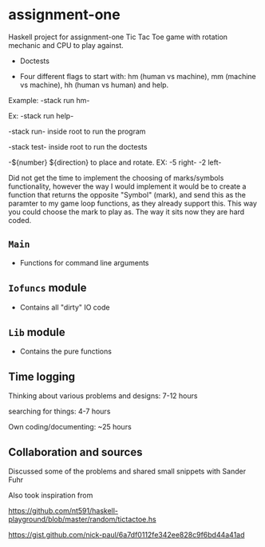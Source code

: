 # assignment-one

Haskell project for assignment-one
Tic Tac Toe game with rotation mechanic and CPU to play against.

* Doctests

* Four different flags to start with: hm (human vs machine), mm (machine vs machine), hh (human vs human) and help.


Example: -stack run hm-

Ex: -stack run help-

-stack run- inside root to run the program

-stack test- inside root to run the doctests

-${number} ${direction} to place and rotate. EX: -5 right- -2 left-

Did not get the time to implement the choosing of marks/symbols functionality, however the way I would implement it would be to create a function that returns the opposite "Symbol" (mark), and send this as the paramter to my game loop functions, as they already support this. This way you could choose the mark to play as. The way it sits now they are hard coded.

## `Main`
* Functions for command line arguments

## `Iofuncs` module
* Contains all "dirty" IO code

## `Lib` module
* Contains the pure functions

## Time logging
Thinking about various problems and designs: 7-12 hours

searching for things: 4-7 hours

Own coding/documenting: ~25 hours

## Collaboration and sources
Discussed some of the problems and shared small snippets with Sander Fuhr

Also took inspiration from

https://github.com/nt591/haskell-playground/blob/master/random/tictactoe.hs

https://gist.github.com/nick-paul/6a7df0112fe342ee828c9f6bd44a41ad